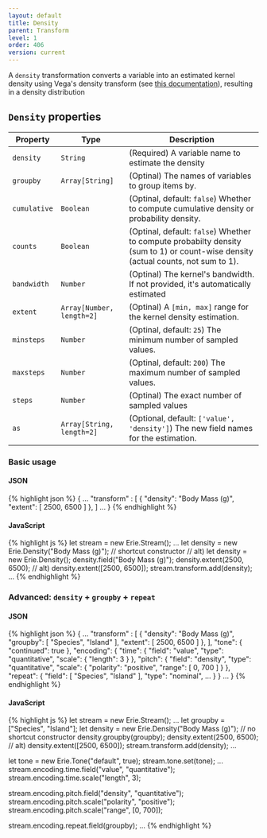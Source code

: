 ```yaml
---
layout: default
title: Density
parent: Transform
level: 1
order: 406
version: current
---
```


A `density` transformation converts a variable into an estimated kernel density using Vega's density transform (see [this documentation](https://vega.github.io/vega-lite/docs/density.html)), resulting in a density distribution

## `Density` properties

| Property | Type | Description |
| -------- | ---- | ----------- |
| `density` | `String` | (Required) A variable name to estimate the density |
| `groupby` | `Array[String]` | (Optinal) The names of variables to group items by. |
| `cumulative` | `Boolean` | (Optinal, default: `false`) Whether to compute cumulative density or probability density. |
| `counts` | `Boolean` | (Optinal, default: `false`) Whether to compute probabilty density (sum to 1) or count-wise density (actual counts, not sum to 1). |
| `bandwidth` | `Number` | (Optinal) The kernel's bandwidth. If not provided, it's automatically estimated |
| `extent` | `Array[Number, length=2]` | (Optinal) A `[min, max]` range for the kernel density estimation. |
| `minsteps` | `Number` | (Optinal, default: `25`) The minimum number of sampled values. |
| `maxsteps` | `Number` | (Optinal, default: `200`) The maximum number of sampled values. |
| `steps` | `Number` | (Optinal) The exact number of sampled values |
| `as` | `Array[String, length=2]` | (Optional, default: `['value', 'density']`) The new field names for the estimation. |

### Basic usage

<code-groups>
<code-group>
<h4>JSON</h4>
{% highlight json %}
{
  ...
  "transform" : [
    {
      "density": "Body Mass (g)",
      "extent": [
        2500,
        6500
      ]
    },
  ]
  ...
}
{% endhighlight %}
</code-group>
<code-group>
<h4>JavaScript</h4>
{% highlight js %}
let stream = new Erie.Stream();
...
let density = new Erie.Density("Body Mass (g)"); // shortcut constructor
// alt) let density = new Erie.Density(); density.field("Body Mass (g)");
density.extent(2500, 6500);
// alt) density.extent([2500, 6500]);
stream.transform.add(density);
...
{% endhighlight %}
</code-group>
</code-groups>

### Advanced: `density` + `groupby` + `repeat`

<code-groups>
<code-group>
<h4>JSON</h4>
{% highlight json %}
{
  ...
  "transform" : [
    {
      "density": "Body Mass (g)",
      "groupby": [
        "Species",
        "Island"
      ],
      "extent": [
        2500,
        6500
      ]
    },
  ],
  "tone": {
    "continued": true
  },
  "encoding": {
    "time": {
      "field": "value",
      "type": "quantitative",
      "scale": {
        "length": 3
      }
    },
    "pitch": {
      "field": "density",
      "type": "quantitative",
      "scale": {
        "polarity": "positive",
        "range": [
          0,
          700
        ]
      }
    },
    "repeat": {
      "field": [
        "Species",
        "Island"
      ],
      "type": "nominal",
      ...
    }
  }
  ...
}
{% endhighlight %}
</code-group>
<code-group>
<h4>JavaScript</h4>
{% highlight js %}
let stream = new Erie.Stream();
...
let groupby = ["Species", "Island"];
let density = new Erie.Density("Body Mass (g)"); // no shortcut constructor
density.groupby(groupby);
density.extent(2500, 6500);
// alt) density.extent([2500, 6500]);
stream.transform.add(density);
...

let tone = new Erie.Tone("default", true);
stream.tone.set(tone);
...
stream.encoding.time.field("value", "quantitative");
stream.encoding.time.scale("length", 3);

stream.encoding.pitch.field("density", "quantitative");
stream.encoding.pitch.scale("polarity", "positive");
stream.encoding.pitch.scale("range", [0, 700]);

stream.encoding.repeat.field(groupby);
...
{% endhighlight %}
</code-group>
</code-groups>

